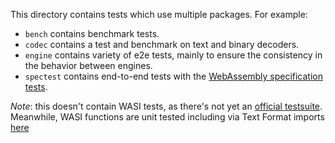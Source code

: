 This directory contains tests which use multiple packages. For example:

* `bench` contains benchmark tests.
* `codec` contains a test and benchmark on text and binary decoders.
* `engine` contains variety of e2e tests, mainly to ensure the consistency in the behavior between engines.
* `spectest` contains end-to-end tests with the [WebAssembly specification tests](https://github.com/WebAssembly/spec/tree/wg-1.0/test/core).

*Note*: this doesn't contain WASI tests, as there's not yet an [official testsuite](https://github.com/WebAssembly/WASI/issues/9).
Meanwhile, WASI functions are unit tested including via Text Format imports [here](../wasi/wasi_test.go)
